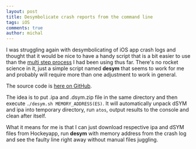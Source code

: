 ```yaml
---
layout: post
title: Desymbolicate crash reports from the command line
tags: iOS
comments: true
author: michal
---
```


I was struggling again with desymbolicating of iOS app crash logs and thought that it would be nice
to have a handy script that is a bit easier to use than the [multi step process](http://stackoverflow.com/a/4954949/59666) I had been using thus far. There's no rocket science in it,
 just a simple script named **desym** that seems to work for me and probably will require more than
 one adjustment to work in general.

The source code is [here on GitHub](https://github.com/bright/desym).

The idea is to put .ipa and .dsym.zip file in the same directory and then execute
```./desym.sh MEMORY_ADDRESS(ES)```. It will automatically unpack dSYM and ipa
into temporary directory, run ```atos```, output results to the console and clean after itself.

What it means for me is that I can just download respective ipa and dSYM files
from Hockeyapp, run **desym** with memory address from the crash log and
see the faulty line right away without manual files juggling.
